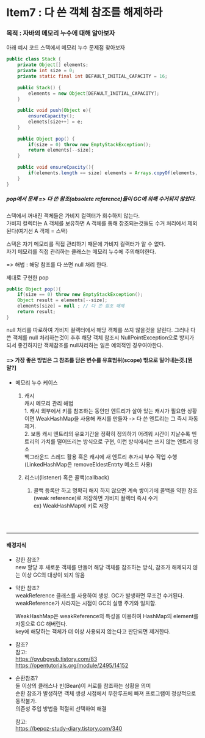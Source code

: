 # Item7 : 다 쓴 객체 참조를 해제하라  
### 목적 : 자바의 메모리 누수에 대해 알아보자

아래 예시 코드 스택에서 메모리 누수 문제점 찾아보자
```java
public class Stack {
	private Object[] elements;
	private int size = 0;
	private static final int DEFAULT_INITIAL_CAPACITY = 16;
	
	public Stack() {
		elements = new Object[DEFAULT_INITIAL_CAPACITY];
	}
	
	public void push(Object e){
		ensureCapacity();
		elemets[size++] = e;
	}
	
	public Object pop() {
		if(size = 0) throw new EmptyStackException();
		return elements[--size];
	}
	
	public void ensureCpacity(){
		if(elements.length == size) elements = Arrays.copyOf(elements, 2 * size + 1);
	}
}
```

##### pop에서 문제 => 다 쓴 참조(obsolete reference)들이 GC에 의해 수거되지 않았다.  
스택에서 꺼내진 객체들은 가비지 컬렉터가 회수하지 않는다.  
가비지 컬렉터는 A 객체를 보유하면 A 객체를 통해 참조되는것들도 수거 처리에서 제외된다(여기선 A 객체 = 스택)  

스택은 자기 메모리를 직접 관리하기 때문에 가비지 컬랙터가 알 수 없다.  
자기 메모리를 직접 관리하는 클래스는 메모리 누수에 주의해야한다.  

=> 해법 : 해당 참조를 다 쓰면 null 처리 한다.

제대로 구현한 pop
```java
public Object pop(){
	if(size == 0) throw new EmptyStackException();
	Object result = elements[--size];
	elements[size] = null ; // 다 쓴 참조 해제
	return result;
}
```

null 처리를 따로하여 가비지 컬랙터에서 해당 객체를 쓰지 않을것을 알린다.
그러나 다 쓴 객체를 null 처리하는것이 추후 해당 객체 참조시 NullPointException으로 방지가 되서 좋긴하지만 객체참조를 null처리하는 일은 예외적인 경우여야한다.  
#### => 가장 좋은 방법은 그 참조를 담은 변수를 유효범위(scope) 밖으로 밀어내는것.[뭔말?]

* 메모리 누수 케이스
	1. 캐시  
		캐시 메모리 관리 해법  
			1. 캐시 외부에서 키를 참조하는 동안만 엔트리가 살아 있는 캐시가 필요한 상황이면 WeakHashMap을 사용해 캐시를 만들자 -> 다 쓴 엔트리는 그 즉시 자동 제거.  
			2. 보통 캐시 엔트리의 유효기간을 정확히 정의하기 어려워 시간이 지날수록 엔트리의 가치를 떨어뜨리는 방식으로 구현, 이런 방식에서는 쓰지 않는 엔트리 청소  
				백그라운드 스레드 활용 혹은 캐시에 새 엔트리 추가시 부수 작업 수행(LinkedHashMap은 removeEldestEntrty 메소드 사용)  
				
			
	2. 리스너(listener) 혹은 콜백(callback)  
		1. 콜백 등록만 하고 명확히 해지 하지 않으면 계속 쌓이기에 콜백을 약한 참조(weak reference)로 저장하면 가비지 컬랙터 즉시 수거  
			ex) WeakHashMap에 키로 저장  
		
<br>
<br>

---------------
#### 배경지식
	
* 강한 참조?  
	new 할당 후 새로운 객체를 만들어 해당 객체를 참조하는 방식, 참조가 해제되지 않는 이상 GC의 대상이 되지 않음  

* 약한 참조?  
	weakReference 클래스를 사용하여 생성. GC가 발생하면 무조건 수거된다.  
	weakReference가 사라지는 시점이 GC의 실행 주기와 일치함.  
	
	WeakHashMap은 weakReference의 특성을 이용하여 HashMap의 element를 자동으로 GC 해버린다.  
	key에 해당하는 객체가 더 이상 사용되지 않는다고 판단되면 제거한다.  

* 참조?  
	참고:  
	https://gyubgyub.tistory.com/83  
	https://opentutorials.org/module/2495/14152  

* 순환참조?  
	둘 이상의 클래스나 빈(Bean)이 서로를 참조하는 상황을 의미  
	순환 참조가 발생하면 객체 생성 시점에서 무한루프에 빠져 프로그램이 정상적으로 동작불가.  
	의존성 주입 방법을 적절히 선택하여 해결  

	참고:  
	https://bepoz-study-diary.tistory.com/340  
